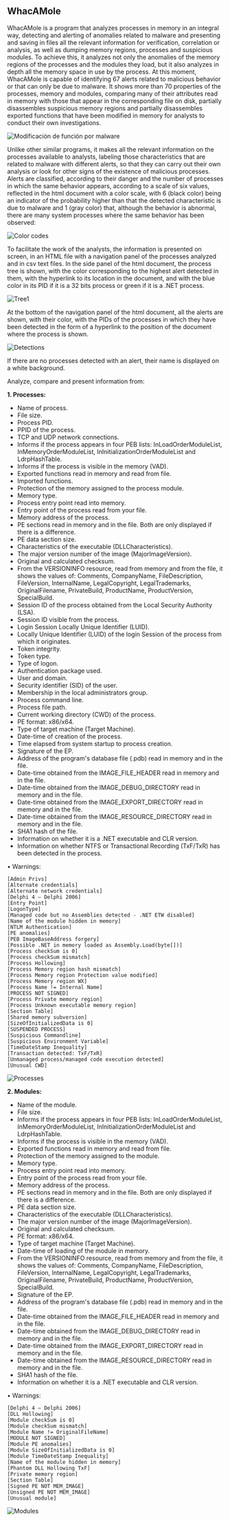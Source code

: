 ## WhacAMole
WhacAMole is a program that analyzes processes in memory in an integral way, detecting and alerting of anomalies related to malware and presenting and saving in files all the relevant information for verification, correlation or analysis, as well as dumping memory regions, processes and suspicious modules.
To achieve this, it analyzes not only the anomalies of the memory regions of the processes and the modules they load, but it also analyzes in depth all the memory space in use by the process.
At this moment, WhacAMole is capable of identifying 67 alerts related to malicious behavior or that can only be due to malware.
It shows more than 70 properties of the processes, memory and modules, comparing many of their attributes read in memory with those that appear in the corresponding file on disk, partially disassembles suspicious memory regions and partially disassembles exported functions that have been modified in memory for analysts to conduct their own investigations.

![Modificación de función por malware](https://github.com/ignacioj/WhacAMole/blob/main/res/modexportedfunc.png)

Unlike other similar programs, it makes all the relevant information on the processes available to analysts, labeling those characteristics that are related to malware with different alerts, so that they can carry out their own analysis or look for other signs of the existence of malicious processes.
Alerts are classified, according to their danger and the number of processes in which the same behavior appears, according to a scale of six values, reflected in the html document with a color scale, with 6 (black color) being an indicator of the probability higher than that the detected characteristic is due to malware and 1 (gray color) that, although the behavior is abnormal, there are many system processes where the same behavior has been observed:

![Color codes](https://github.com/ignacioj/WhacAMole/blob/main/res/colorcodes.jpg)

To facilitate the work of the analysts, the information is presented on screen, in an HTML file with a navigation panel of the processes analyzed and in csv text files. In the side panel of the html document, the process tree is shown, with the color corresponding to the highest alert detected in them, with the hyperlink to its location in the document, and with the blue color in its PID if it is a 32 bits process or green if it is a .NET process.

![Tree1](https://github.com/ignacioj/WhacAMole/blob/main/res/tree.jpg)

At the bottom of the navigation panel of the html document, all the alerts are shown, with their color, with the PIDs of the processes in which they have been detected in the form of a hyperlink to the position of the document where the process is shown.

![Detections](https://github.com/ignacioj/WhacAMole/blob/main/res/detections.jpg)

If there are no processes detected with an alert, their name is displayed on a white background.

Analyze, compare and present information from:

**1.	Processes:**
- Name of process.
- File size.
- Process PID.
- PPID of the process.
- TCP and UDP network connections.
- Informs if the process appears in four PEB lists: InLoadOrderModuleList, InMemoryOrderModuleList, InInitializationOrderModuleList and LdrpHashTable.
- Informs if the process is visible in the memory (VAD).
- Exported functions read in memory and read from file.
- Imported functions.
- Protection of the memory assigned to the process module.
- Memory type.
- Process entry point read into memory.
- Entry point of the process read from your file.
- Memory address of the process.
- PE sections read in memory and in the file. Both are only displayed if there is a difference.
- PE data section size.
- Characteristics of the executable (DLLCharacteristics).
- The major version number of the image (MajorImageVersion).
- Original and calculated checksum.
- From the VERSIONINFO resource, read from memory and from the file, it shows the values of: Comments, CompanyName, FileDescription, FileVersion, InternalName, LegalCopyright, LegalTrademarks, OriginalFilename, PrivateBuild, ProductName, ProductVersion, SpecialBuild.
- Session ID of the process obtained from the Local Security Authority (LSA).
- Session ID visible from the process.
- Login Session Locally Unique Identifier (LUID).
- Locally Unique Identifier (LUID) of the login Session of the process from which it originates.
- Token integrity.
- Token type.
- Type of logon.
- Authentication package used.
- User and domain.
- Security identifier (SID) of the user.
- Membership in the local administrators group.
- Process command line.
- Process file path.
- Current working directory (CWD) of the process.
- PE format: x86/x64.
- Type of target machine (Target Machine).
- Date-time of creation of the process.
- Time elapsed from system startup to process creation.
- Signature of the EP.
- Address of the program's database file (.pdb) read in memory and in the file.
- Date-time obtained from the IMAGE_FILE_HEADER read in memory and in the file.
- Date-time obtained from the IMAGE_DEBUG_DIRECTORY read in memory and in the file.
- Date-time obtained from the IMAGE_EXPORT_DIRECTORY read in memory and in the file.
- Date-time obtained from the IMAGE_RESOURCE_DIRECTORY read in memory and in the file.
- SHA1 hash of the file.
- Information on whether it is a .NET executable and CLR version.
- Information on whether NTFS or Transactional Recording (TxF/TxR) has been detected in the process.

•	Warnings:
```
[Admin Privs]
[Alternate credentials]
[Alternate network credentials]
[Delphi 4 – Delphi 2006]
[Entry Point]
[LogonType]
[Managed code but no Assemblies detected - .NET ETW disabled]
[Name of the module hidden in memory]
[NTLM Authentication]
[PE anomalies]
[PEB ImageBaseAddress forgery]
[Possible .NET in memory loaded as Assembly.Load(byte[])]
[Process checkSum is 0]
[Process checkSum mismatch]
[Process Hollowing]
[Process Memory region hash mismatch]
[Process Memory region Protection value modified]
[Process Memory region WX]
[Process Name != Internal Name]
[PROCESS NOT SIGNED]
[Process Private memory region]
[Process Unknown executable memory region]
[Section Table]
[Shared memory subversion]
[SizeOfInitializedData is 0]
[SUSPENDED PROCESS]
[Suspicious Commandline]
[Suspicious Environment Variable]
[TimeDateStamp Inequality]
[Transaction detected: TxF/TxR]
[Unmanaged process/managed code execution detected]
[Unusual CWD]
```
![Processes](https://github.com/ignacioj/WhacAMole/blob/main/res/processes.jpg)

**2.	Modules:**
- Name of the module.
- File size.
- Informs if the process appears in four PEB lists: InLoadOrderModuleList, InMemoryOrderModuleList, InInitializationOrderModuleList and LdrpHashTable.
- Informs if the process is visible in the memory (VAD).
- Exported functions read in memory and read from file.
- Protection of the memory assigned to the module.
- Memory type.
- Process entry point read into memory.
- Entry point of the process read from your file.
- Memory address of the process.
- PE sections read in memory and in the file. Both are only displayed if there is a difference.
- PE data section size.
- Characteristics of the executable (DLLCharacteristics).
- The major version number of the image (MajorImageVersion).
- Original and calculated checksum.
- PE format: x86/x64.
- Type of target machine (Target Machine).
- Date-time of loading of the module in memory.
- From the VERSIONINFO resource, read from memory and from the file, it shows the values of: Comments, CompanyName, FileDescription, FileVersion, InternalName, LegalCopyright, LegalTrademarks, OriginalFilename, PrivateBuild, ProductName, ProductVersion, SpecialBuild.
- Signature of the EP.
- Address of the program's database file (.pdb) read in memory and in the file.
- Date-time obtained from the IMAGE_FILE_HEADER read in memory and in the file.
- Date-time obtained from the IMAGE_DEBUG_DIRECTORY read in memory and in the file.
- Date-time obtained from the IMAGE_EXPORT_DIRECTORY read in memory and in the file.
- Date-time obtained from the IMAGE_RESOURCE_DIRECTORY read in memory and in the file.
- SHA1 hash of the file.
- Information on whether it is a .NET executable and CLR version.

•	Warnings:
```
[Delphi 4 – Delphi 2006]
[DLL Hollowing]
[Module checkSum is 0]
[Module checkSum mismatch]
[Module Name != OriginalFileName]
[MODULE NOT SIGNED]
[Module PE anomalies]
[Module SizeOfInitializedData is 0]
[Module TimeDateStamp Inequality]
[Name of the module hidden in memory]
[Phantom DLL Hollowing TxF]
[Private memory region]
[Section Table]
[Signed PE NOT MEM_IMAGE]
[Unsigned PE NOT MEM_IMAGE]
[Unusual module]
 ```
![Modules](https://github.com/ignacioj/WhacAMole/blob/main/res/modules.jpg)



